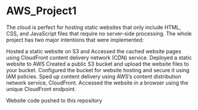 # AWS_Project1
The cloud is perfect for hosting static websites that only include HTML, CSS, and JavaScript files that require no server-side processing. The whole project has two major intentions that were implemented:

Hosted a static website on S3 and
Accessed the cached website pages using CloudFront content delivery network (CDN) service.
Deployed a static website to AWS
Created a public S3 bucket and upload the website files to your bucket.
Configured the bucket for website hosting and secure it using IAM policies.
Sped up content delivery using AWS’s content distribution network service, CloudFront.
Accessed the website in a browser using the unique CloudFront endpoint.

Website code pushed to this repository
